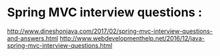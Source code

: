 # Spring MVC interview questions : 
http://www.dineshonjava.com/2017/02/spring-mvc-interview-questions-and-answers.html 
http://www.webdevelopmenthelp.net/2016/12/java-spring-mvc-interview-questions.html 
